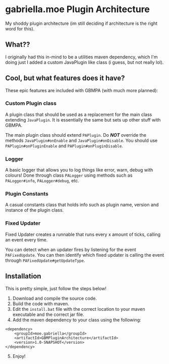 # gabriella.moe Plugin Architecture
My shoddy plugin architecture (im still deciding if architecture is the right word for this).

## What??
I originally had this in-mind to be a utilities maven dependency, which I'm doing just I added a custom JavaPlugin like class (i guess, but not really lol).

## Cool, but what features does it have?
These epic features are included with GBMPA (with much more planned):

### Custom Plugin class
A plugin class that should be used as a replacement for the main class extending `JavaPlugin`. It is essentially the same but sets up other stuff with GBMPA.

The main plugin class should extend `PAPlugin`. Do ***NOT*** override the methods `JavaPlugin#onEnable` and `JavaPlugin#onDisable`. You should use `PAPlugin#onPluginEnable` and `PAPlugin#onPluginDisable`.

### Logger
A basic logger that allows you to log things like error, warn, debug with colours! Done through class `PALogger` using methods such as `PALogger#info`, `PALogger#debug`, etc.

### Plugin Constants
A casual constants class that holds info such as plugin name, version and instance of the plugin class.

### Fixed Updater
Fixed Updater creates a runnable that runs every x amount of ticks, calling an event every time.

You can detect when an updater fires by listening for the event `PAFixedUpdate`. You can then identify which fixed updater is calling the event through `PAFixedUpdate#getUpdateType`.

## Installation
This is pretty simple, just follow the steps below!
1. Download and compile the source code.
2. Build the code with maven.
3. Edit the `install.bat` file with the correct location to your maven executable and the correct jar file.
4. Add the maven dependency to your class using the following:
```
<dependency>
    <groupId>moe.gabriella</groupId>
    <artifactId>GBMPluginArchitecture</artifactId>
    <version>1.0-SNAPSHOT</version>
</dependency>
```
5. Enjoy!
